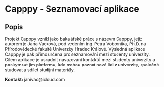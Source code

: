 <!DOCTYPE html>
<html>
<head>
</head>
<body>
  <h1>Capppy - Seznamovací aplikace</h1>

  <h2>Popis</h2>
  <p>
Projekt Capppy vznikl jako bakalářské práce s názevm Capppy, jejíž autorem je Jana Vacková, pod vedením Ing. Petra Voborníka, Ph.D. na Přírodovědecké fakultě Univerzity Hradec Králové. Výsledná aplikace Capppy je pak přímo určena pro seznamování mezi studenty univerzity. Cílem aplikace je usnadnit navazování kontaktů mezi studenty univerzity a poskytnout jim platformu, kde mohou poznat nové lidi z univerzity,  společné studovat a sdílet studijní materiály.
  </p>

<p><Strong>Kontakt:</Strong> janivac@icloud.com</p>
  


</body>
</html>
